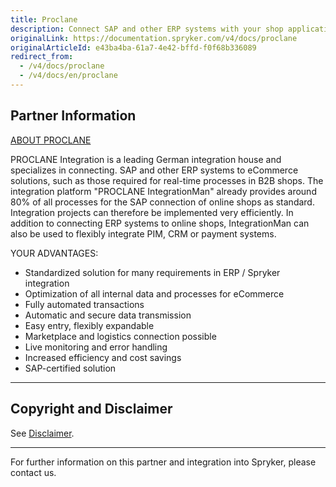 ```yaml
---
title: Proclane
description: Connect SAP and other ERP systems with your shop application by integrating Proclane into the Spryker Commerce OS.
originalLink: https://documentation.spryker.com/v4/docs/proclane
originalArticleId: e43ba4ba-61a7-4e42-bffd-f0f68b336089
redirect_from:
  - /v4/docs/proclane
  - /v4/docs/en/proclane
---
```


## Partner Information
[ABOUT PROCLANE](https://proclane.com/)

PROCLANE Integration is a leading German integration house and specializes in connecting.
SAP and other ERP systems to eCommerce solutions, such as those required for real-time processes in B2B shops. The integration platform &quot;PROCLANE IntegrationMan&quot; already provides around 80% of all processes for the SAP connection of online shops as standard.
Integration projects can therefore be implemented very efficiently. In addition to connecting ERP systems to online shops, IntegrationMan can also be used to flexibly integrate PIM, CRM or payment systems.

YOUR ADVANTAGES:

* Standardized solution for many requirements in ERP / Spryker integration
* Optimization of all internal data and processes for eCommerce
* Fully automated transactions
* Automatic and secure data transmission
* Easy entry, flexibly expandable
* Marketplace and logistics connection possible
* Live monitoring and error handling
* Increased efficiency and cost savings
* SAP-certified solution

---

## Copyright and Disclaimer

See [Disclaimer](https://github.com/spryker/spryker-documentation).

---
For further information on this partner and integration into Spryker, please contact us.

<div class="hubspot-form js-hubspot-form" data-portal-id="2770802" data-form-id="163e11fb-e833-4638-86ae-a2ca4b929a41" id="hubspot-1"></div>

